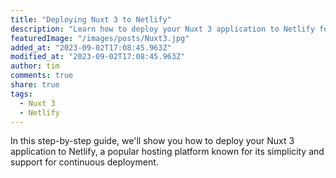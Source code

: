 ```yaml
---
title: "Deploying Nuxt 3 to Netlify"
description: "Learn how to deploy your Nuxt 3 application to Netlify for seamless hosting and continuous deployment."
featuredImage: "/images/posts/Nuxt3.jpg"
added_at: "2023-09-02T17:08:45.963Z"
modified_at: "2023-09-02T17:08:45.963Z"
author: tim
comments: true
share: true
tags:
  - Nuxt 3
  - Netlify
---
```


In this step-by-step guide, we'll show you how to deploy your Nuxt 3 application to Netlify, a popular hosting platform known for its simplicity and support for continuous deployment.
